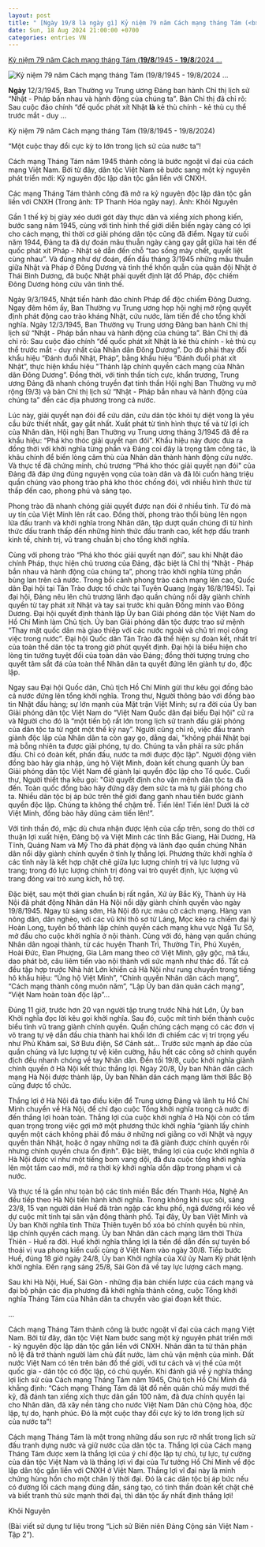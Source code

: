 ```yaml
---
layout: post
title: " [Ngày 19/8 là ngày gì] Kỷ niệm 79 năm Cách mạng tháng Tám (<b>19/8</b>/1945 - <b>19/8</b>/2024 ..."
date: Sun, 18 Aug 2024 21:00:00 +0700
categories: entries VN
---
```

[Kỷ niệm 79 năm Cách mạng tháng Tám (<b>19/8</b>/1945 - <b>19/8</b>/2024 ...](https://baothanhhoa.vn/ky-niem-79-nam-cach-mang-thang-tam-19-8-1945-19-8-2024-nbsp-mot-cuoc-thay-doi-cuc-ky-to-lon-trong-lich-su-cua-nuoc-ta-222427.htm)

![Kỷ niệm 79 năm Cách mạng tháng Tám (<b>19/8</b>/1945 - <b>19/8</b>/2024 ...](https://baothanhhoa.vn/thumbnail/news/mot-cuoc-thay-doi-cuc-ky-to-lon-trong-lich-su-cua-nuoc-ta-di2433d177d0143120t40209l0.jpg)

<b>Ngày</b> 12/3/1945, Ban Thường vụ Trung ương Đảng ban hành Chỉ thị lịch sử “Nhật - Pháp bắn nhau và hành động của chúng ta”. Bản Chỉ thị đã chỉ rõ: Sau cuộc đảo chính “đế quốc phát xít Nhật <b>là</b> kẻ thù chính - kẻ thù cụ thể trước mắt - duy ...

Kỷ niệm 79 năm Cách mạng tháng Tám (19/8/1945 - 19/8/2024)

“Một cuộc thay đổi cực kỳ to lớn trong lịch sử của nước ta”!

Cách mạng Tháng Tám năm 1945 thành công là bước ngoặt vĩ đại của cách mạng Việt Nam. Bởi từ đây, dân tộc Việt Nam sẽ bước sang một kỷ nguyên phát triển mới: Kỷ nguyên độc lập dân tộc gắn liền với CNXH.

Các mạng Tháng Tám thành công đã mở ra kỷ nguyên độc lập dân tộc gắn liền với CNXH (Trong ảnh: TP Thanh Hóa ngày nay). Ảnh: Khôi Nguyên

Gần 1 thế kỷ bị giày xéo dưới gót dày thực dân và xiềng xích phong kiến, bước sang năm 1945, cùng với tình hình thế giới diễn biến ngày càng có lợi cho cách mạng, thì thời cơ giải phóng dân tộc cũng đã điểm. Ngay từ cuối năm 1944, Đảng ta đã dự đoán mâu thuẫn ngày càng gay gắt giữa hai tên đế quốc phát xít Pháp - Nhật sẽ dẫn đến chỗ “tao sống mày chết, quyết liệt cùng nhau”. Và đúng như dự đoán, đến đầu tháng 3/1945 những mâu thuẫn giữa Nhật và Pháp ở Đông Dương và tình thế khốn quẫn của quân đội Nhật ở Thái Bình Dương, đã buộc Nhật phải quyết định lật đổ Pháp, độc chiếm Đông Dương hòng cứu vãn tình thế.

Ngày 9/3/1945, Nhật tiến hành đảo chính Pháp để độc chiếm Đông Dương. Ngay đêm hôm ấy, Ban Thường vụ Trung ương họp hội nghị mở rộng quyết định phát động cao trào kháng Nhật, cứu nước, làm tiền đề cho tổng khởi nghĩa. Ngày 12/3/1945, Ban Thường vụ Trung ương Đảng ban hành Chỉ thị lịch sử “Nhật - Pháp bắn nhau và hành động của chúng ta”. Bản Chỉ thị đã chỉ rõ: Sau cuộc đảo chính “đế quốc phát xít Nhật là kẻ thù chính - kẻ thù cụ thể trước mắt - duy nhất của Nhân dân Đông Dương”. Do đó phải thay đổi khẩu hiệu “Đánh đuổi Nhật, Pháp”, bằng khẩu hiệu “Đánh đuổi phát xít Nhật”, thực hiện khẩu hiệu "Thành lập chính quyền cách mạng của Nhân dân Đông Dương”. Đồng thời, với tinh thần tích cực, khẩn trương, Trung ương Đảng đã nhanh chóng truyền đạt tinh thần Hội nghị Ban Thường vụ mở rộng (9/3) và bản Chỉ thị lịch sử “Nhật - Pháp bắn nhau và hành động của chúng ta” đến các địa phương trong cả nước.

Lúc này, giải quyết nạn đói để cứu dân, cứu dân tộc khỏi tự diệt vong là yêu cầu bức thiết nhất, gay gắt nhất. Xuất phát từ tình hình thực tế và từ lợi ích của Nhân dân, Hội nghị Ban Thường vụ Trung ương tháng 3/1945 đã đề ra khẩu hiệu: “Phá kho thóc giải quyết nạn đói". Khẩu hiệu này được đưa ra đồng thời với khởi nghĩa từng phần và Đảng coi đây là trọng tâm công tác, là khâu chính để biến lòng căm thù của Nhân dân thành hành động cứu nước. Và thực tế đã chứng minh, chủ trương “Phá kho thóc giải quyết nạn đói" của Đảng đã đáp ứng đúng nguyện vọng của toàn dân và đã lôi cuốn hàng triệu quần chúng vào phong trào phá kho thóc chống đói, với nhiều hình thức từ thấp đến cao, phong phú và sáng tạo.

Phong trào đã nhanh chóng giải quyết được nạn đói ở nhiều tỉnh. Từ đó mà uy tín của Việt Minh lên rất cao. Đồng thời, phong trào thổi bùng lên ngọn lửa đấu tranh và khởi nghĩa trong Nhân dân, tập dượt quần chúng đi từ hình thức đấu tranh thấp đến những hình thức đấu tranh cao, kết hợp đấu tranh kinh tế, chính trị, vũ trang chuẩn bị cho tổng khởi nghĩa.

Cùng với phong trào “Phá kho thóc giải quyết nạn đói”, sau khi Nhật đảo chính Pháp, thực hiện chủ trương của Đảng, đặc biệt là Chỉ thị “Nhật - Pháp bắn nhau và hành động của chúng ta”, phong trào khởi nghĩa từng phần bùng lan trên cả nước. Trong bối cảnh phong trào cách mạng lên cao, Quốc dân Đại hội tại Tân Trào được tổ chức tại Tuyên Quang (ngày 16/8/1945). Tại đại hội, Đảng nêu lên chủ trương lãnh đạo quần chúng nổi dậy giành chính quyền từ tay phát xít Nhật và tay sai trước khi quân Đồng minh vào Đông Dương. Đại hội quyết định thành lập Ủy ban Giải phóng dân tộc Việt Nam do Hồ Chí Minh làm Chủ tịch. Ủy ban Giải phóng dân tộc được trao sứ mệnh “Thay mặt quốc dân mà giao thiệp với các nước ngoài và chủ trì mọi công việc trong nước”. Đại hội Quốc dân Tân Trào đã thể hiện sự đoàn kết, nhất trí của toàn thể dân tộc ta trong giờ phút quyết định. Đại hội là biểu hiện cho lòng tin tưởng tuyệt đối của toàn dân vào Đảng; đồng thời tượng trưng cho quyết tâm sắt đá của toàn thể Nhân dân ta quyết đứng lên giành tự do, độc lập.

Ngay sau Đại hội Quốc dân, Chủ tịch Hồ Chí Minh gửi thư kêu gọi đồng bào cả nước đứng lên tổng khởi nghĩa. Trong thư, Người thông báo với đồng bào tin Nhật đầu hàng; sự lớn mạnh của Mặt trận Việt Minh; sự ra đời của Ủy ban Giải phóng dân tộc Việt Nam do “Việt Nam Quốc dân đại biểu Đại hội" cử ra và Người cho đó là “một tiến bộ rất lớn trong lịch sử tranh đấu giải phóng của dân tộc ta từ ngót một thế kỷ nay”. Người cũng chỉ rõ, việc đấu tranh giành độc lập của Nhân dân ta còn gay go, dằng dai, "không phải Nhật bại mà bỗng nhiên ta được giải phóng, tự do. Chúng ta vẫn phải ra sức phấn đấu. Chỉ có đoàn kết, phấn đấu, nước ta mới được độc lập". Người động viên đồng bào hãy gia nhập, ủng hộ Việt Minh, đoàn kết chung quanh Ủy ban Giải phóng dân tộc Việt Nam để giành lại quyền độc lập cho Tổ quốc. Cuối thư, Người thiết tha kêu gọi: "Giờ quyết định cho vận mệnh dân tộc ta đã đến. Toàn quốc đồng bào hãy đứng dậy đem sức ta mà tự giải phóng cho ta. Nhiều dân tộc bị áp bức trên thế giới đang ganh nhau tiến bước giành quyền độc lập. Chúng ta không thể chậm trễ. Tiến lên! Tiến lên! Dưới lá cờ Việt Minh, đồng bào hãy dũng cảm tiến lên!”.

Với tinh thần đó, mặc dù chưa nhận được lệnh của cấp trên, song do thời cơ thuận lợi xuất hiện, Đảng bộ và Việt Minh các tỉnh Bắc Giang, Hải Dương, Hà Tĩnh, Quảng Nam và Mỹ Tho đã phát động và lãnh đạo quần chúng Nhân dân nổi dậy giành chính quyền ở tỉnh lỵ thắng lợi. Phương thức khởi nghĩa ở các tỉnh này là kết hợp chặt chẽ giữa lực lượng chính trị và lực lượng vũ trang; trong đó lực lượng chính trị đóng vai trò quyết định, lực lượng vũ trang đóng vai trò xung kích, hỗ trợ.

Đặc biệt, sau một thời gian chuẩn bị rất ngắn, Xứ ủy Bắc Kỳ, Thành ủy Hà Nội đã phát động Nhân dân Hà Nội nổi dậy giành chính quyền vào ngày 19/8/1945. Ngay từ sáng sớm, Hà Nội đỏ rực màu cờ cách mạng. Hàng vạn nông dân, dân nghèo, với các vũ khí thô sơ từ Láng, Mọc kéo ra chiếm đại lý Hoàn Long, tuyên bố thành lập chính quyền cách mạng khu vực Ngã Tư Sở, mở đầu cho cuộc khởi nghĩa ở nội thành. Cùng với đó, hàng vạn quần chúng Nhân dân ngoại thành, từ các huyện Thanh Trì, Thường Tín, Phú Xuyên, Hoài Đức, Đan Phượng, Gia Lâm mang theo cờ Việt Minh, gậy gộc, mã tấu, dao phát bờ, câu liêm tiến vào nội thành với sức mạnh như thác đổ. Tất cả đều tập hợp trước Nhà hát Lớn khiến cả Hà Nội như rung chuyển trong tiếng hô khẩu hiệu: “Ủng hộ Việt Minh”, “Chính quyền Nhân dân cách mạng”, “Cách mạng thành công muôn năm”, “Lập Ủy ban dân quân cách mạng”, “Việt Nam hoàn toàn độc lập”...

Đúng 11 giờ, trước hơn 20 vạn người tập trung trước Nhà hát Lớn, Ủy ban Khởi nghĩa đọc lời kêu gọi khởi nghĩa. Sau đó, cuộc mít tinh biến thành cuộc biểu tình vũ trang giành chính quyền. Quần chúng cách mạng có các đơn vị võ trang tự vệ dẫn đầu chia thành hai khối lớn đi chiếm các vị trí trọng yếu như Phủ Khâm sai, Sở Bưu điện, Sở Cảnh sát... Trước sức mạnh áp đảo của quần chúng và lực lượng tự vệ kiên cường, hầu hết các công sở chính quyền địch đều nhanh chóng về tay Nhân dân. Đến tối 19/8, cuộc khởi nghĩa giành chính quyền ở Hà Nội kết thúc thắng lợi. Ngày 20/8, Ủy ban Nhân dân cách mạng Hà Nội được thành lập, Ủy ban Nhân dân cách mạng lâm thời Bắc Bộ cũng được tổ chức.

Thắng lợi ở Hà Nội đã tạo điều kiện để Trung ương Đảng và lãnh tụ Hồ Chí Minh chuyển về Hà Nội, để chỉ đạo cuộc Tổng khởi nghĩa trong cả nước đi đến thắng lợi hoàn toàn. Thắng lợi của cuộc khởi nghĩa ở Hà Nội còn có tầm quan trọng trong việc gợi mở một phương thức khởi nghĩa “giành lấy chính quyền một cách không phải đổ máu ở những nơi giằng co với Nhật và ngụy quyền thân Nhật, hoặc ở ngay những nơi ta đã giành được chính quyền rồi nhưng chính quyền chưa ổn định". Đặc biệt, thắng lợi của cuộc khởi nghĩa ở Hà Nội được ví như một tiếng bom vang dội, đã đưa cuộc tổng khởi nghĩa lên một tầm cao mới, mở ra thời kỳ khởi nghĩa dồn dập trong phạm vi cả nước.

Và thực tế là gần như toàn bộ các tỉnh miền Bắc đến Thanh Hóa, Nghệ An đều tiếp theo Hà Nội tiến hành khởi nghĩa. Trong không khí sục sôi, sáng 23/8, 15 vạn người dân Huế đã tràn ngập các khu phố, ngã đường rồi kéo về dự cuộc mít tinh tại sân vận động thành phố. Tại đây, Ủy ban Việt Minh và Ủy ban Khởi nghĩa tỉnh Thừa Thiên tuyên bố xóa bỏ chính quyền bù nhìn, lập chính quyền cách mạng. Ủy ban Nhân dân cách mạng lâm thời Thừa Thiên - Huế ra đời. Huế khởi nghĩa thắng lợi là tiền đề dẫn đến sự tuyên bố thoái vị vua phong kiến cuối cùng ở Việt Nam vào ngày 30/8. Tiếp bước Huế, đúng 18 giờ ngày 24/8, Ủy ban Khởi nghĩa của Xứ ủy Nam Kỳ phát lệnh khởi nghĩa. Đến rạng sáng 25/8, Sài Gòn đã về tay lực lượng cách mạng.

Sau khi Hà Nội, Huế, Sài Gòn - những địa bàn chiến lược của cách mạng và đại bộ phận các địa phương đã khởi nghĩa thành công, cuộc Tổng khởi nghĩa Tháng Tám của Nhân dân ta chuyển vào giai đoạn kết thúc.

...

Cách mạng Tháng Tám thành công là bước ngoặt vĩ đại của cách mạng Việt Nam. Bởi từ đây, dân tộc Việt Nam bước sang một kỷ nguyên phát triển mới - kỷ nguyên độc lập dân tộc gắn liền với CNXH. Nhân dân ta từ thân phận nô lệ đã trở thành người làm chủ đất nước, làm chủ vận mệnh của mình. Đất nước Việt Nam có tên trên bản đồ thế giới, với tư cách và vị thế của một quốc gia - dân tộc có độc lập, có chủ quyền. Khi đánh giá về ý nghĩa thắng lợi lịch sử của Cách mạng Tháng Tám năm 1945, Chủ tịch Hồ Chí Minh đã khẳng định: “Cách mạng Tháng Tám đã lật đổ nền quân chủ mấy mươi thế kỷ, đã đánh tan xiềng xích thực dân gần 100 năm, đã đưa chính quyền lại cho Nhân dân, đã xây nền tảng cho nước Việt Nam Dân chủ Cộng hòa, độc lập, tự do, hạnh phúc. Đó là một cuộc thay đổi cực kỳ to lớn trong lịch sử của nước ta”!

Cách mạng Tháng Tám là một trong những dấu son rực rỡ nhất trong lịch sử đấu tranh dựng nước và giữ nước của dân tộc ta. Thắng lợi của Cách mạng Tháng Tám được xem là thắng lợi của ý chí độc lập tự chủ, tự lực, tự cường của dân tộc Việt Nam và là thắng lợi vĩ đại của Tư tưởng Hồ Chí Minh về độc lập dân tộc gắn liền với CNXH ở Việt Nam. Thắng lợi vĩ đại này là minh chứng hùng hồn cho một chân lý thời đại. Đó là các dân tộc bị áp bức nếu có đường lối cách mạng đúng đắn, sáng tạo, có tinh thần đoàn kết chặt chẽ và biết tranh thủ sức mạnh thời đại, thì dân tộc ấy nhất định thắng lợi!

Khôi Nguyên

(Bài viết sử dụng tư liệu trong “Lịch sử Biên niên Đảng Cộng sản Việt Nam - Tập 2”).

